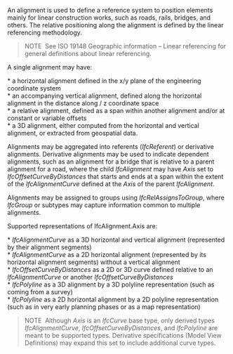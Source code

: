 An alignment is used to define a reference system to position elements mainly for linear construction works, such as roads, rails, bridges, and others. The relative positioning along the alignment is defined by the linear referencing methodology.  
  
> NOTE&nbsp; See ISO 19148 Geographic information &ndash; Linear referencing for general definitions about linear referencing.  
  
A single alignment may have:  
  
\* a horizontal alignment defined in the x/y plane of the engineering coordinate system  
\* an accompanying vertical alignment, defined along the horizontal alignment in the distance along / z coordinate space  
\* a relative alignment, defined as a span within another alignment and/or at constant or variable offsets  
\* a 3D alignment, either computed from the horizontal and vertical alignment, or extracted from geospatial data.  
  
Alignments may be aggregated into referents (_IfcReferent_) or derivative alignments. Derivative alignments may be used to indicate dependent alignments, such as an alignment for a bridge that is relative to a parent alignment for a road, where the child _IfcAlignment_ may have _Axis_ set to _IfcOffsetCurveByDistances_ that starts and ends at a span within the extent of the _IfcAlignmentCurve_ defined at the _Axis_ of the parent _IfcAlignment_.  
  
Alignments may be assigned to groups using _IfcRelAssignsToGroup_, where _IfcGroup_ or subtypes may capture information common to multiple alignments.  
  
Supported representations of <span class="self-ref">IfcAlignment</span>.Axis are:  
  
\* _IfcAlignmentCurve_ as a 3D horizontal and vertical alignment (represented by their alignment segments)  
\* _IfcAlignmentCurve_ as a 2D horizontal alignment (represented by its horizontal alignment segments) without a vertical alignment  
\* _IfcOffsetCurveByDistances_ as a 2D or 3D curve defined relative to an _IfcAlignmentCurve_ or another _IfcOffsetCurveByDistances_  
\* _IfcPolyline_ as a 3D alignment by a 3D polyline representation (such as coming from a survey)  
\* _IfcPolyline_ as a 2D horizontal alignment by a 2D polyline representation (such as in very early planning phases or as a map representation)  
  
> NOTE&nbsp; Although _Axis_ is an _IfcCurve_ base type, only derived types _IfcAlignmentCurve_, _IfcOffsetCurveByDistances_, and _IfcPolyline_ are meant to be supported types. Derivative specifications (Model View Definitions) may expand this set to include additional curve types.
